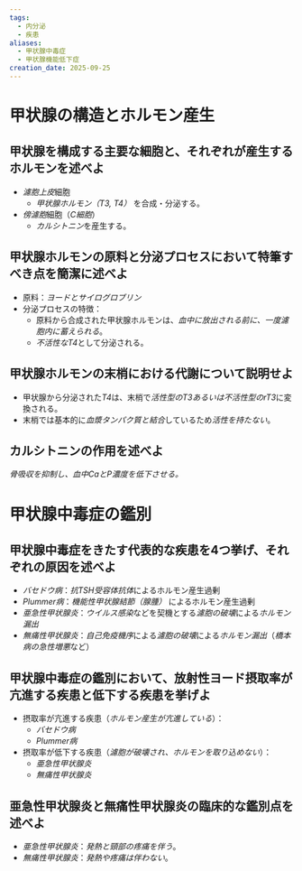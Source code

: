 ```yaml
---
tags:
  - 内分泌
  - 疾患
aliases:
  - 甲状腺中毒症
  - 甲状腺機能低下症
creation_date: 2025-09-25
---
```

# 甲状腺の構造とホルモン産生
## 甲状腺を構成する主要な細胞と、それぞれが産生するホルモンを述べよ
- *濾胞上皮*細胞
	- *甲状腺ホルモン（T3, T4）* を合成・分泌する。
- *傍濾胞*細胞（*C細胞*）
	- *カルシトニン*を産生する。

## 甲状腺ホルモンの原料と分泌プロセスにおいて特筆すべき点を簡潔に述べよ
- 原料：*ヨードとサイログロブリン*
- 分泌プロセスの特徴：
	- 原料から合成された甲状腺ホルモンは、*血中に放出される前に、一度濾胞内に蓄えられる*。
	- *不活性なT4*として分泌される。

## 甲状腺ホルモンの末梢における代謝について説明せよ
- 甲状腺から分泌された*T4*は、末梢で*活性型のT3あるいは不活性型のrT3*に変換される。
- 末梢では基本的に*血漿タンパク質と結合*しているため*活性を持たない*。

## カルシトニンの作用を述べよ
*骨吸収を抑制し、血中CaとP濃度を低下させる。*

# 甲状腺中毒症の鑑別
## 甲状腺中毒症をきたす代表的な疾患を4つ挙げ、それぞれの原因を述べよ
- *バセドウ病*：*抗TSH受容体抗体*によるホルモン産生過剰
- *Plummer病*：*機能性甲状腺結節（腺腫）* によるホルモン産生過剰
- *亜急性甲状腺炎*：*ウイルス感染*などを契機とする*濾胞の破壊*による*ホルモン漏出*
- *無痛性甲状腺炎*：*自己免疫機序*による*濾胞の破壊*による*ホルモン漏出*（*橋本病の急性増悪*など）

## 甲状腺中毒症の鑑別において、放射性ヨード摂取率が亢進する疾患と低下する疾患を挙げよ
- 摂取率が亢進する疾患（*ホルモン産生が亢進している*）：
	- *バセドウ病*
	- *Plummer病*
- 摂取率が低下する疾患（*濾胞が破壊され、ホルモンを取り込めない*）：
	- *亜急性甲状腺炎*
	- *無痛性甲状腺炎*

## 亜急性甲状腺炎と無痛性甲状腺炎の臨床的な鑑別点を述べよ
- *亜急性甲状腺炎*：*発熱と頸部の疼痛を伴う*。
- *無痛性甲状腺炎*：*発熱や疼痛は伴わない*。